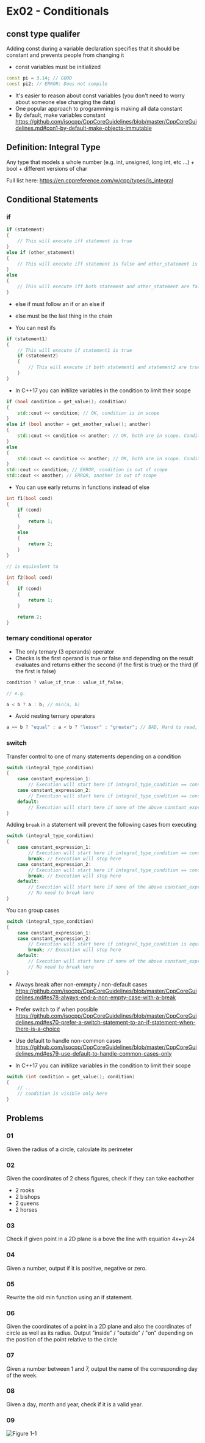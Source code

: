 # Ex02 - Conditionals

## const type qualifer

Adding const during a variable declaration specifies that it should be constant and prevents people from changing it

- const variables must be initialized

```c++
const pi = 3.14; // GOOD
const pi2; // ERROR: Does not compile
```
- It's easier to reason about const variables (you don't need to worry about someone else changing the data)
- One popular approach to programming is making all data constant
- By default, make variables constant https://github.com/isocpp/CppCoreGuidelines/blob/master/CppCoreGuidelines.md#con1-by-default-make-objects-immutable

## Definition: Integral Type

Any type that models a whole number (e.g. int, unsigned, long int, etc ...) + bool + different versions of char

Full list here: https://en.cppreference.com/w/cpp/types/is_integral

## Conditional Statements

### if

```c++
if (statement)
{
    // This will execute iff statement is true
}
else if (other_statement)
{
    // This will execute iff statement is false and other_statement is true
}
else
{
    // This will execute iff both statement and other_statement are false
}
```

- else if must follow an if or an else if
- else must be the last thing in the chain

- You can nest ifs

```c++
if (statement1)
{
    // This will execute if statement1 is true
    if (statement2)
    {
        // This will execute if both statement1 and statement2 are true
    }
}
```

- In C++17 you can initilize variables in the condition to limit their scope

```c++
if (bool condition = get_value(); condition)
{
    std::cout << condition; // OK, condition is in scope
}
else if (bool another = get_another_value(); another)
{
    std::cout << condition << another; // OK, both are in scope. Condition was passed on from the if
}
else
{
    std::cout << condition << another; // OK, both are in scope. Condition was passed on from the if, another from the else if
}
std::cout << condition; // ERROR, condition is out of scope
std::cout << another; // ERROR, another is out of scope

```

- You can use early returns in functions instead of else

```c++
int f1(bool cond)
{
    if (cond)
    {
        return 1;
    }
    else
    {
        return 2;
    }
}

// is equivalent to

int f2(bool cond)
{
    if (cond)
    {
        return 1;
    }

    return 2;
}
```

### ternary conditional operator

- The only ternary (3 operands) operator
- Checks is the first operand is true or false and depending on the result evaluates and returns either the second (if the first is true) or the third (if the first is false)

```c++
condition ? value_if_true : value_if_false;

// e.g.

a < b ? a : b; // min(a, b)
```

- Avoid nesting ternary operators
```c++
a == b ? "equal" : a < b ? "lesser" : "greater"; // BAD, Hard to read, should probably be an if or a switch 
```

### switch

Transfer control to one of many statements depending on a condition

```c++
switch (integral_type_condition)
{
    case constant_expression_1:
        // Execution will start here if integral_type_condition == constant_expression_1
    case constant_expression_2:
        // Execution will start here if integral_type_condition == constant_expression_2
    default:
        // Execution will start here if none of the above constant_expressions are equal to the condition
}
```

Adding ```break``` in a statement will prevent the following cases from executing

```c++
switch (integral_type_condition)
{
    case constant_expression_1:
        // Execution will start here if integral_type_condition == constant_expression_1
        break; // Execution will stop here
    case constant_expression_2:
        // Execution will start here if integral_type_condition == constant_expression_2
        break; // Execution will stop here
    default:
        // Execution will start here if none of the above constant_expressions are equal to the condition
        // No need to break here
}
```

You can group cases

```c++
switch (integral_type_condition)
{
    case constant_expression_1:
    case constant_expression_2:
        // Execution will start here if integral_type_condition is equal to either constant_expresison 1 or 2
        break; // Execution will stop here
    default:
        // Execution will start here if none of the above constant_expressions are equal to the condition
        // No need to break here
}
```

- Always break after non-emmpty / non-default cases https://github.com/isocpp/CppCoreGuidelines/blob/master/CppCoreGuidelines.md#es78-always-end-a-non-empty-case-with-a-break

- Prefer switch to if when possible https://github.com/isocpp/CppCoreGuidelines/blob/master/CppCoreGuidelines.md#es70-prefer-a-switch-statement-to-an-if-statement-when-there-is-a-choice

- Use default to handle non-common cases https://github.com/isocpp/CppCoreGuidelines/blob/master/CppCoreGuidelines.md#es79-use-default-to-handle-common-cases-only

- In C++17 you can initilize variables in the condition to limit their scope

```c++
switch (int condition = get_value(); condition)
{
    // ...
    // condition is visible only here
}
```

## Problems

### 01

Given the radius of a circle, calculate its perimeter

### 02

Given the coordinates of 2 chess figures, check if they can take eachother

- 2 rooks
- 2 bishops
- 2 queens
- 2 horses

### 03

Check if given point in a 2D plane is a bove the line with equation 4x+y=24

### 04

Given a number, output if it is positive, negative or zero.

### 05

Rewrite the old min function using an if statement.

### 06

Given the coordinates of a point in a 2D plane and also the coordinates of circle as well as its radius. Output "inside" / "outside" / "on" depending on the position of the point relative to the circle

### 07

Given a number between 1 and 7, output the name of the corresponding day of the week.

### 08

Given a day, month and year, check if it is a valid year.

### 09

[](?raw=true)

![Figure 1-1](https://i.imgur.com/uCAD40m.jpg "Figure 1-1")
